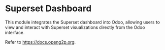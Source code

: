 # Superset Dashboard

This module integrates the Superset dashboard into Odoo, allowing users to view and interact with Superset
visualizations directly from the Odoo interface.

Refer to https://docs.openg2p.org.
